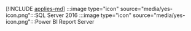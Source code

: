 [!INCLUDE [applies-md](applies-md.md)] :::image type="icon" source="media/yes-icon.png":::SQL Server 2016 :::image type="icon" source="media/yes-icon.png":::Power BI Report Server

